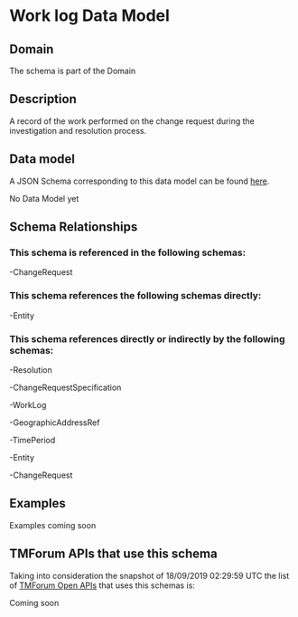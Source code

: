 # Work log Data Model

## Domain

The  schema is part of the  Domain

## Description

A record of the work performed on the change request during the investigation and resolution process.

## Data model

A JSON Schema corresponding to this data model can be found
[here](https://github.com/tmforum-rand/schemas/blob/master/Common/WorkLog.schema.json).

No Data Model yet

## Schema Relationships

### This schema is referenced in the following schemas:

-ChangeRequest

### This schema references the following schemas directly:

-Entity

### This schema references directly or indirectly by the following schemas:

-Resolution

-ChangeRequestSpecification

-WorkLog

-GeographicAddressRef

-TimePeriod

-Entity

-ChangeRequest



## Examples

Examples coming soon

## TMForum APIs that use this schema

Taking into consideration the snapshot of 18/09/2019 02:29:59 UTC the list of [TMForum Open APIs](https://www.tmforum.org/open-apis/) that uses this schemas is:

Coming soon